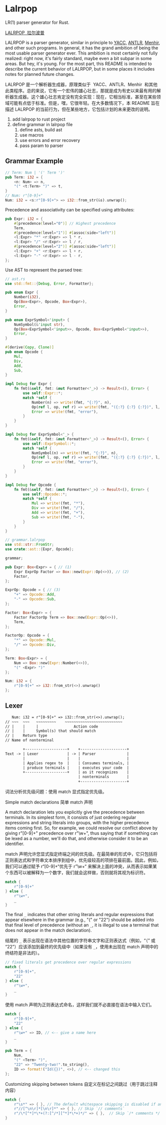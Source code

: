 # Lalrpop

LR(1) parser generator for Rust.

[LALRPOP  拉尔波普](https://lalrpop.github.io/lalrpop/#lalrpop)

LALRPOP is a parser generator, similar in principle to [YACC](http://dinosaur.compilertools.net/yacc/), [ANTLR](http://www.antlr.org/), [Menhir](http://gallium.inria.fr/~fpottier/menhir/), and other such programs. In general, it has the grand ambition of being the most usable parser generator ever. This ambition is most certainly not fully realized: right now, it's fairly standard, maybe even a bit subpar in some areas. But hey, it's young. For the most part, this README is intended to describe the current behavior of LALRPOP, but in some places it includes notes for planned future changes.

LALRPOP 是一个解析器生成器，原理类似于  YACC、ANTLR、Menhir  和其他此类程序。总的来说，它有一个宏伟的雄心壮志，那就是成为有史以来最有用的解析器生成器。这个雄心壮志肯定没有完全实现：现在，它相当标准，甚至在某些领域可能有点低于标准。但是，嘿，它很年轻。在大多数情况下，本 README 旨在描述 LALRPOP 的当前行为，但在某些地方，它包括计划的未来更改的说明。

1. add lalrpop to rust project
2. define grammar in lalrpop file
   1. define asts, build ast
   2. use macros
   3. use errors and error recovery
   4. pass param to parser

## Grammar Example

```rust
// Term: Num | '(' Term ')'
pub Term: i32 = {
    <n: Num> => n,
    "(" <t:Term> ")" => t,
}
// Num: r"[0-9]+"
Num: i32 = <s:r"[0-9]+"> => i32::from_str(&s).unwrap();
```

Precedence and associativity can be specified using attributes:

```rust
pub Expr: i32 = {
    #[precedence(level="0")] // Highest precedence
    Term,
    #[precedence(level="1")] #[assoc(side="left")]
    <l:Expr> "*" <r:Expr> => l * r,
    <l:Expr> "/" <r:Expr> => l / r,
    #[precedence(level="2")] #[assoc(side="left")]
    <l:Expr> "+" <r:Expr> => l + r,
    <l:Expr> "-" <r:Expr> => l - r,
};
```

Use AST to represent the parsed tree:

```rust
// ast.rs
use std::fmt::{Debug, Error, Formatter};

pub enum Expr {
    Number(i32),
    Op(Box<Expr>, Opcode, Box<Expr>),
    Error,
}

pub enum ExprSymbol<'input> {
    NumSymbol(&'input str),
    Op(Box<ExprSymbol<'input>>, Opcode, Box<ExprSymbol<'input>>),
    Error,
}

#[derive(Copy, Clone)]
pub enum Opcode {
    Mul,
    Div,
    Add,
    Sub,
}

impl Debug for Expr {
    fn fmt(&self, fmt: &mut Formatter<'_>) -> Result<(), Error> {
        use self::Expr::*;
        match *self {
            Number(n) => write!(fmt, "{:?}", n),
            Op(ref l, op, ref r) => write!(fmt, "({:?} {:?} {:?})", l, op, r),
            Error => write!(fmt, "error"),
        }
    }
}

impl Debug for ExprSymbol<'_> {
    fn fmt(&self, fmt: &mut Formatter<'_>) -> Result<(), Error> {
        use self::ExprSymbol::*;
        match *self {
            NumSymbol(n) => write!(fmt, "{:?}", n),
            Op(ref l, op, ref r) => write!(fmt, "({:?} {:?} {:?})", l, op, r),
            Error => write!(fmt, "error"),
        }
    }
}

impl Debug for Opcode {
    fn fmt(&self, fmt: &mut Formatter<'_>) -> Result<(), Error> {
        use self::Opcode::*;
        match *self {
            Mul => write!(fmt, "*"),
            Div => write!(fmt, "/"),
            Add => write!(fmt, "+"),
            Sub => write!(fmt, "-"),
        }
    }
}

```

```rust
// grammar.lalrpop
use std::str::FromStr;
use crate::ast::{Expr, Opcode};

grammar;

pub Expr: Box<Expr> = { // (1)
    Expr ExprOp Factor => Box::new(Expr::Op(<>)), // (2)
    Factor,
};

ExprOp: Opcode = { // (3)
    "+" => Opcode::Add,
    "-" => Opcode::Sub,
};

Factor: Box<Expr> = {
    Factor FactorOp Term => Box::new(Expr::Op(<>)),
    Term,
};

FactorOp: Opcode = {
    "*" => Opcode::Mul,
    "/" => Opcode::Div,
};

Term: Box<Expr> = {
    Num => Box::new(Expr::Number(<>)),
    "(" <Expr> ")"
};

Num: i32 = {
    r"[0-9]+" => i32::from_str(<>).unwrap()
};
```

## Lexer

```txt
   Num: i32 = r"[0-9]+" => i32::from_str(<>).unwrap();
// ~~~  ~~~   ~~~~~~~~~    ~~~~~~~~~~~~~~~~~~~~~~~~~~
// |    |     |                Action code
// |    |     Symbol(s) that should match
// |    Return type
// Name of nonterminal
```

```txt
        +-------------------+    +---------------------+
Text -> | Lexer             | -> | Parser              |
        |                   |    |                     |
        | Applies regex to  |    | Consumes terminals, |
        | produce terminals |    | executes your code  |
        +-------------------+    | as it recognizes    |
                                 | nonterminals        |
                                 +---------------------+

```

词法分析优先级问题：使用 match 显式指定优先级。

Simple match declarations
简单 match 声明

A match declaration lets you explicitly give the precedence between terminals. In its simplest form, it consists of just ordering regular expressions and string literals into groups, with the higher precedence items coming first. So, for example, we could resolve our conflict above by giving r"[0-9]+" precedence over r"\w+", thus saying that if something can be lexed as a number, we'll do that, and otherwise consider it to be an identifier.

match 声明允许您显式指定终端之间的优先级。在最简单的形式中，它只包括将正则表达式和字符串文本排序到组中，优先级较高的项排在最前面。因此，例如，我们可以通过赋予 r“[0-9]+“优先于 r”\w+“ 来解决上面的冲突，从而表示如果某个东西可以被解释为一个数字，我们就会这样做，否则就将其视为标识符。

```rust
match {
    r"[0-9]+"
} else {
    r"\w+",
    _
}
```

The final `_` indicates that other string literals and regular expressions that appear elsewhere in the grammar (e.g., "(" or "22") should be added into that final level of precedence (without an `_`, it is illegal to use a terminal that does not appear in the match declaration).

结尾的 `_` 表示出现在语法中其他位置的字符串文字和正则表达式（例如，“（” 或 “22”）应该添加到最终的优先级中（如果没有 `_`，使用未出现在 match 声明中的终结符是非法的）。

```rust
// fixed literals get precedence over regular expressions
match {
    r"[0-9]+",
    "22"
} else {
    r"\w+",
    _
}
```

使用 match 声明为正则表达式命名，这样我们就不必直接在语法中输入它们。

```rust
match {
    r"[0-9]+",
    "22"
} else {
    r"\w+" => ID, // <-- give a name here
    _
}
```

```rust
pub Term = {
    Num,
    "(" <Term> ")",
    "22" => "Twenty-two!".to_string(),
    ID => format!("Id({})", <>), // <-- changed this
};
```

Customizing skipping between tokens
自定义在标记之间跳过（用于跳过注释内容）

```rust
match {
    r"\s*" => { }, // The default whitespace skipping is disabled if an `ignore pattern` is specified
    r"//[^\n\r]*[\n\r]*" => { }, // Skip `// comments`
    r"/\*[^*]*\*+(?:[^/*][^*]*\*+)*/" => { },  // Skip `/* comments */`
}

```
